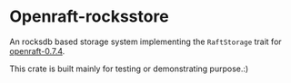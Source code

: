 # Openraft-rocksstore

An rocksdb based storage system implementing the `RaftStorage` trait for
[openraft-0.7.4](https://crates.io/crates/openraft/0.7.4).

This crate is built mainly for testing or demonstrating purpose.:)
